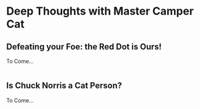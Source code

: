 <!--In the last challenge, you learned that including an alt attribute when using img tags is mandatory. However, sometimes images are grouped with a caption already describing them, or are used for decoration only. In these cases, alt text may seem redundant or unnecessary.

When an image is already explained with text content or does not add meaning to a page, the img still needs an alt attribute, but it can be set to an empty string. Here's an example:

<img src="visualDecoration.jpeg" alt="">
Background images usually fall under the 'decorative' label as well. However, they are typically applied with CSS rules, and therefore not part of the markup screen readers process.

Note: For images with a caption, you may still want to include alt text since it helps search engines catalog the image's content.

Camper Cat has coded a skeleton page for the blog part of his website. He's planning to add a visual break between his two articles with a decorative image of a samurai sword. Add an alt attribute to the img tag and set it to an empty string. (Note that the image src doesn't link to an actual file - don't worry that there are no swords showing in the display.) -->

<h1>Deep Thoughts with Master Camper Cat</h1>
<article>
  <h2>Defeating your Foe: the Red Dot is Ours!</h2>
  <p>To Come...</p>
</article>

<img src="samuraiSwords.jpeg" alt="">

<article>
  <h2>Is Chuck Norris a Cat Person?</h2>
  <p>To Come...</p>
</article>
